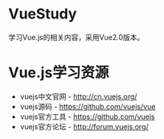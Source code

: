 # VueStudy
学习Vue.js的相关内容，采用Vue2.0版本。

# Vue.js学习资源
* vuejs中文官网 - http://cn.vuejs.org/
* vuejs源码 - https://github.com/vuejs/vue
* vuejs官方工具 - https://github.com/vuejs
* vuejs官方论坛 - http://forum.vuejs.org/

